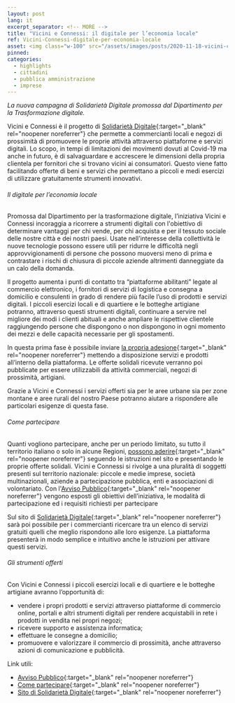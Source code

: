```yaml
---
layout: post
lang: it
excerpt_separator: <!-- MORE -->
title: "Vicini e Connessi: il digitale per l’economia locale"
ref: Vicini-Connessi-digitale-per-economia-locale
asset: <img class="w-100" src="/assets/images/posts/2020-11-18-vicini-connessi.jpg" alt="Vicini e Connessi il digitale per l’economia locale"/>
pinned:
categories:
  - highlights
  - cittadini
  - pubblica amministrazione
  - imprese
---
```


_La nuova campagna di Solidarietà Digitale promossa dal Dipartimento per la Trasformazione digitale._

<!-- MORE -->

Vicini e Connessi è il progetto di [Solidarietà Digitale](https://solidarietadigitale.agid.gov.it/){:target="_blank" rel="noopener noreferrer"} che permette a commercianti locali e negozi di prossimità di promuovere le proprie attività attraverso piattaforme e servizi digitali.
Lo scopo, in tempi di limitazioni dei movimenti dovuti al Covid-19 ma anche in futuro, è di salvaguardare e accrescere le dimensioni della propria clientela per fornitori che si trovano vicini ai consumatori. Questo viene fatto facilitando offerte di beni e servizi che permettano a piccoli e medi esercizi di utilizzare gratuitamente strumenti innovativi.

###### Il digitale per l’economia locale

Promossa dal Dipartimento per la trasformazione digitale, l’iniziativa Vicini e Connessi incoraggia a ricorrere a strumenti digitali con l'obiettivo di determinare vantaggi per chi vende, per chi acquista e per il tessuto sociale delle nostre città e dei nostri paesi. Usate nell’interesse della collettività le nuove tecnologie possono essere utili per ridurre le difficoltà negli approvvigionamenti di persone che possono muoversi meno di prima e contrastare i rischi di chiusura di piccole aziende altrimenti danneggiate da un calo della domanda. 
 
Il progetto aumenta i punti di contatto tra “piattaforme abilitanti” legate al commercio elettronico, i fornitori di servizi di logistica e consegna a domicilio e consulenti in grado di rendere più facile l’uso di prodotti e servizi digitali. I piccoli esercizi locali e di quartiere e le botteghe artigiane potranno, attraverso questi strumenti digitali, continuare a servire nel migliore dei modi i clienti abituali e anche ampliare le rispettive clientele raggiungendo persone che dispongono o non dispongono in ogni momento dei mezzi e delle capacità necessarie per gli spostamenti.
 
In questa prima fase è possibile inviare [la propria adesione](https://pmi.solidarietadigitale.agid.gov.it/partners/s/){:target="_blank" rel="noopener noreferrer"} mettendo a disposizione servizi e prodotti all’interno della piattaforma. Le offerte solidali ricevute verranno poi pubblicate per essere utilizzabili da attività commerciali, negozi di prossimità, artigiani.
 
Grazie a Vicini e Connessi i servizi offerti sia per le aree urbane sia per zone montane e aree rurali del nostro Paese potranno aiutare a rispondere alle particolari esigenze di questa fase.
 
###### Come partecipare
 
Quanti vogliono partecipare, anche per un periodo limitato, su tutto il territorio italiano o solo in alcune Regioni, [possono aderire](https://pmi.solidarietadigitale.agid.gov.it/partners/s/){:target="_blank" rel="noopener noreferrer"} seguendo le istruzioni nel sito e presentando le proprie offerte solidali. Vicini e Connessi si rivolge a una pluralità di soggetti presenti sul territorio nazionale: piccole e medie imprese, società multinazionali, aziende a partecipazione pubblica, enti e associazioni di volontariato. Con l'[Avviso Pubblico](https://solidarietadigitale.agid.gov.it/){:target="_blank" rel="noopener noreferrer"} vengono esposti gli obiettivi dell’iniziativa, le modalità di partecipazione ed i requisiti richiesti per partecipare
 
Sul sito di [Solidarietà Digitale](https://solidarietadigitale.agid.gov.it/){:target="_blank" rel="noopener noreferrer"} sarà poi possibile per i commercianti ricercare tra un elenco di servizi gratuiti quelli che meglio rispondono alle loro esigenze. La piattaforma presenterà in modo semplice e intuitivo anche le istruzioni per attivare questi servizi.
 
###### Gli strumenti offerti
 
Con Vicini e Connessi i piccoli esercizi locali e di quartiere e le botteghe artigiane avranno l’opportunità di:
 
- vendere i propri prodotti e servizi attraverso piattaforme di commercio online, portali e altri strumenti digitali per rendere acquistabili in rete i prodotti in vendita nei propri negozi;
- ricevere supporto e assistenza informatica;
- effettuare le consegne a domicilio;
- promuovere e valorizzare il commercio di prossimità, anche attraverso azioni di comunicazione e pubblicità.
 
 
Link utili:
 
- [Avviso Pubblico](https://solidarietadigitale.agid.gov.it/){:target="_blank" rel="noopener noreferrer"}
- [Come partecipare](https://pmi.solidarietadigitale.agid.gov.it/partners/s/){:target="_blank" rel="noopener noreferrer"}
- [Sito di Solidarietà Digitale](https://solidarietadigitale.agid.gov.it/){:target="_blank" rel="noopener noreferrer"}
